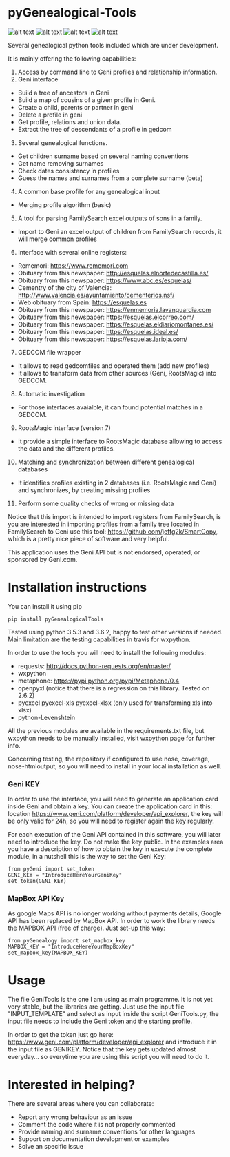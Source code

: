 # pyGenealogical-Tools

![alt text](https://travis-ci.org/Thimxx/pyGenealogical-Tools.svg?branch=master)
![alt text](https://coveralls.io/repos/github/Thimxx/pyGenealogical-Tools/badge.svg?branch=master)
![alt text](https://api.codacy.com/project/badge/Grade/3603c4580c464d209d44401021ef8642)
![alt text](https://pepy.tech/badge/pygenealogicaltools)

Several genealogical python tools included which are under development.

It is mainly offering the following capabilities:

1) Access by command line to Geni profiles and relationship information.
2) Geni interface
* Build a tree of ancestors in Geni
* Build a map of cousins of a given profile in Geni.
* Create a child, parents or partner in geni
* Delete a profile in geni
* Get profile, relations and union data.
* Extract the tree of descendants of a profile in gedcom
3) Several genealogical functions.
* Get children surname based on several naming conventions
* Get name removing surnames
* Check dates consistency in profiles
* Guess the names and surnames from a complete surname (beta)
4) A common base profile for any genealogical input
* Merging profile algorithm (basic)
5) A tool for parsing FamilySearch excel outputs of sons in a family.
* Import to Geni an excel output of children from FamilySearch records, it will merge common profiles
6) Interface with several online registers:
* Rememori: https://www.rememori.com
* Obituary from this newspaper: http://esquelas.elnortedecastilla.es/
* Obituary from this newspaper: https://www.abc.es/esquelas/
* Cementry of the city of Valencia: http://www.valencia.es/ayuntamiento/cementerios.nsf/
* Web obituary from Spain: https://esquelas.es
* Obituary from this newspaper: https://enmemoria.lavanguardia.com
* Obituary from this newspaper: https://esquelas.elcorreo.com/
* Obituary from this newspaper: https://esquelas.eldiariomontanes.es/
* Obituary from this newspaper: https://esquelas.ideal.es/
* Obituary from this newspaper: https://esquelas.larioja.com/
7) GEDCOM file wrapper
* It allows to read gedcomfiles and operated them (add new profiles)
* It allows to transform data from other sources (Geni, RootsMagic) into GEDCOM.
8) Automatic investigation
* For those interfaces avaialble, it can found potential matches in a GEDCOM.
9) RootsMagic interface (version 7)
* It provide a simple interface to RootsMagic database allowing to access the data and the different profiles.
10) Matching and synchronization between different genealogical databases
* It identifies profiles existing in 2 databases (i.e. RootsMagic and Geni) and synchronizes, by creating missing profiles
11) Perform some quality checks of wrong or missing data

Notice that this import is intended to import registers from FamilySearch, is you are interested in importing profiles from a family tree located in FamilySearch to Geni use this tool: https://github.com/jeffg2k/SmartCopy, which is a pretty nice piece of software and very helpful.

This application uses the Geni API but is not endorsed, operated, or sponsored by Geni.com.

# Installation instructions

You can install it using pip

    pip install pyGenealogicalTools

Tested using python 3.5.3 and 3.6.2, happy to test other versions if needed. Main limitation are the testing capabilities in travis for wxpython.

In order to use the tools you will need to install the following modules:
* requests: http://docs.python-requests.org/en/master/ 
* wxpython
* metaphone: https://pypi.python.org/pypi/Metaphone/0.4 
* openpyxl (notice that there is a regression on this library. Tested on 2.6.2)
* pyexcel pyexcel-xls pyexcel-xlsx (only used for transforming xls into xlsx)
* python-Levenshtein

All the previous modules are available in the requirements.txt file, but wxpython needs to be manually installed, visit wxpython page for further info.

Concerning testing, the repository if configured to use nose, coverage, nose-htmloutput, so you will need to install in your local installation as well.

### Geni KEY

In order to use the interface, you will need to generate an application card inside Geni and obtain a key. You can create the application card in this: location https://www.geni.com/platform/developer/api_explorer, the key will be only valid for 24h, so you will need to register again the key regularly.

For each execution of the Geni API contained in this software, you will later need to introduce the key. Do not make the key public. In the examples area you have a description of how to obtain the key in execute the complete module, in a nutshell this is the way to set the Geni Key:


    from pyGeni import set_token
    GENI_KEY = "IntroduceHereYourGeniKey"
    set_token(GENI_KEY)

### MapBox API Key

As google Maps API is no longer working without payments details, Google API has been replaced by MapBox API. In order to work the library needs the MAPBOX API (free of charge). Just set-up this way:

    from pyGenealogy import set_mapbox_key
    MAPBOX_KEY = "IntroduceHereYourMapBoxKey"
    set_mapbox_key(MAPBOX_KEY)
    
# Usage

The file GeniTools is the one I am using as main programme. It is not yet very stable, but the libraries are getting. Just use the input file "INPUT_TEMPLATE" and select as input inside the script GeniTools.py, the input file needs to include the Geni token and the starting profile.

In order to get the token just go here: https://www.geni.com/platform/developer/api_explorer and introduce it in the input file as GENIKEY. Notice that the key gets updated almost everyday... so everytime you are using this script you will need to do it.


# Interested in helping?

There are several areas where you can collaborate:

* Report any wrong behaviour as an issue
* Comment the code where it is not properly commented
* Provide naming and surname conventions for other languages
* Support on documentation development or examples
* Solve an specific issue